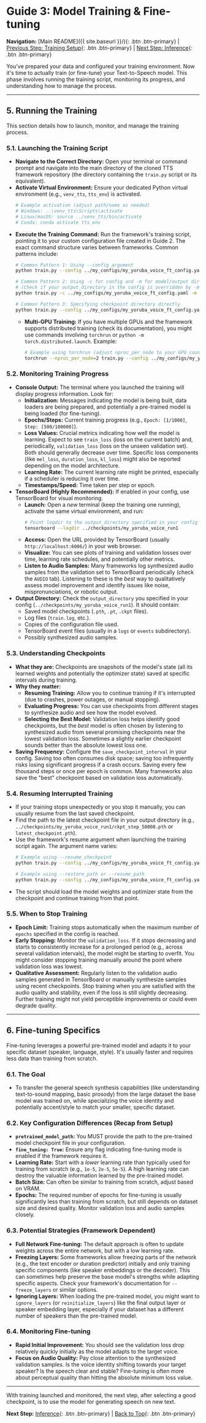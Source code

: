 # Guide 3: Model Training & Fine-tuning

**Navigation:** [Main README]({{ site.baseurl }}/){: .btn .btn-primary} | [Previous Step: Training Setup](./2_TRAINING_SETUP.md){: .btn .btn-primary} | [Next Step: Inference](./4_INFERENCE.md){: .btn .btn-primary}

You've prepared your data and configured your training environment. Now it's time to actually train (or fine-tune) your Text-to-Speech model. This phase involves running the training script, monitoring its progress, and understanding how to manage the process.

---

## 5. Running the Training

This section details how to launch, monitor, and manage the training process.

### 5.1. Launching the Training Script

-   **Navigate to the Correct Directory:** Open your terminal or command prompt and navigate into the main directory of the cloned TTS framework repository (the directory containing the `train.py` script or its equivalent).
-   **Activate Virtual Environment:** Ensure your dedicated Python virtual environment (e.g., `venv_tts`, `tts_env`) is activated.
    ```bash
    # Example activation (adjust path/name as needed)
    # Windows: ..\venv_tts\Scripts\activate
    # Linux/macOS: source ../venv_tts/bin/activate
    # Conda: conda activate tts_env
    ```
-   **Execute the Training Command:** Run the framework's training script, pointing it to your custom configuration file created in Guide 2. The exact command structure varies between frameworks. Common patterns include:
    ```bash
    # Common Pattern 1: Using --config argument
    python train.py --config ../my_configs/my_yoruba_voice_ft_config.yaml

    # Common Pattern 2: Using -c for config and -m for model/output directory name
    # (Check if your output_directory in the config is overridden by -m)
    python train.py -c ../my_configs/my_yoruba_voice_ft_config.yaml -m my_yoruba_voice_run1

    # Common Pattern 3: Specifying checkpoint directory directly
    python train.py --config ../my_configs/my_yoruba_voice_ft_config.yaml --checkpoint_path ../checkpoints/my_yoruba_voice_run1
    ```
    *   **Multi-GPU Training:** If you have multiple GPUs and the framework supports distributed training (check its documentation), you might use commands involving `torchrun` or `python -m torch.distributed.launch`. Example:
        ```bash
        # Example using torchrun (adjust nproc_per_node to your GPU count)
        torchrun --nproc_per_node=2 train.py --config ../my_configs/my_yoruba_voice_ft_config.yaml
        ```

### 5.2. Monitoring Training Progress

-   **Console Output:** The terminal where you launched the training will display progress information. Look for:
    *   **Initialization:** Messages indicating the model is being built, data loaders are being prepared, and potentially a pre-trained model is being loaded (for fine-tuning).
    *   **Epochs/Steps:** Current training progress (e.g., `Epoch: [1/1000]`, `Step: [500/100000]`).
    *   **Loss Values:** Crucial metrics indicating how well the model is learning. Expect to see `train_loss` (loss on the current batch) and, periodically, `validation_loss` (loss on the unseen validation set). Both should generally decrease over time. Specific loss components (like `mel_loss`, `duration_loss`, `kl_loss`) might also be reported depending on the model architecture.
    *   **Learning Rate:** The current learning rate might be printed, especially if a scheduler is reducing it over time.
    *   **Timestamps/Speed:** Time taken per step or epoch.
-   **TensorBoard (Highly Recommended):** If enabled in your config, use TensorBoard for visual monitoring.
    *   **Launch:** Open a *new* terminal (keep the training one running), activate the same virtual environment, and run:
        ```bash
        # Point logdir to the output_directory specified in your config
        tensorboard --logdir ../checkpoints/my_yoruba_voice_run1
        ```
    *   **Access:** Open the URL provided by TensorBoard (usually `http://localhost:6006/`) in your web browser.
    *   **Visualize:** You can see plots of training and validation losses over time, learning rate schedules, and potentially other metrics.
    *   **Listen to Audio Samples:** Many frameworks log synthesized audio samples from the validation set to TensorBoard periodically (check the `AUDIO` tab). Listening to these is the *best* way to qualitatively assess model improvement and identify issues like noise, mispronunciations, or robotic output.
-   **Output Directory:** Check the `output_directory` you specified in your config (`../checkpoints/my_yoruba_voice_run1`). It should contain:
    *   Saved model checkpoints (`.pth`, `.pt`, `.ckpt` files).
    *   Log files (`train.log`, etc.).
    *   Copies of the configuration file used.
    *   TensorBoard event files (usually in a `logs` or `events` subdirectory).
    *   Possibly synthesized audio samples.

### 5.3. Understanding Checkpoints

-   **What they are:** Checkpoints are snapshots of the model's state (all its learned weights and potentially the optimizer state) saved at specific intervals during training.
-   **Why they matter:**
    *   **Resuming Training:** Allow you to continue training if it's interrupted (due to crashes, power outages, or manual stopping).
    *   **Evaluating Progress:** You can use checkpoints from different stages to synthesize audio and see how the model evolved.
    *   **Selecting the Best Model:** Validation loss helps identify good checkpoints, but the *best* model is often chosen by listening to synthesized audio from several promising checkpoints near the lowest validation loss. Sometimes a slightly earlier checkpoint sounds better than the absolute lowest loss one.
-   **Saving Frequency:** Configure the `save_checkpoint_interval` in your config. Saving too often consumes disk space; saving too infrequently risks losing significant progress if a crash occurs. Saving every few thousand steps or once per epoch is common. Many frameworks also save the "best" checkpoint based on validation loss automatically.

### 5.4. Resuming Interrupted Training

-   If your training stops unexpectedly or you stop it manually, you can usually resume from the last saved checkpoint.
-   Find the path to the latest checkpoint file in your output directory (e.g., `../checkpoints/my_yoruba_voice_run1/ckpt_step_50000.pth` or `latest_checkpoint.pth`).
-   Use the framework's resume argument when launching the training script again. The argument name varies:
    ```bash
    # Example using --resume_checkpoint
    python train.py --config ../my_configs/my_yoruba_voice_ft_config.yaml --resume_checkpoint ../checkpoints/my_yoruba_voice_run1/ckpt_step_50000.pth

    # Example using --restore_path or --resume_path
    python train.py --config ../my_configs/my_yoruba_voice_ft_config.yaml --restore_path ../checkpoints/my_yoruba_voice_run1/ckpt_step_50000.pth
    ```
-   The script should load the model weights and optimizer state from the checkpoint and continue training from that point.

### 5.5. When to Stop Training

-   **Epoch Limit:** Training stops automatically when the maximum number of `epochs` specified in the config is reached.
-   **Early Stopping:** Monitor the `validation_loss`. If it stops decreasing and starts to consistently increase for a prolonged period (e.g., across several validation intervals), the model might be starting to overfit. You might consider stopping training manually around the point where validation loss was lowest.
-   **Qualitative Assessment:** Regularly listen to the validation audio samples generated in TensorBoard or manually synthesize samples using recent checkpoints. Stop training when you are satisfied with the audio quality and stability, even if the loss is still slightly decreasing. Further training might not yield perceptible improvements or could even degrade quality.

---

## 6. Fine-tuning Specifics

Fine-tuning leverages a powerful pre-trained model and adapts it to your specific dataset (speaker, language, style). It's usually faster and requires less data than training from scratch.

### 6.1. The Goal

-   To transfer the general speech synthesis capabilities (like understanding text-to-sound mapping, basic prosody) from the large dataset the base model was trained on, while specializing the voice identity and potentially accent/style to match your smaller, specific dataset.

### 6.2. Key Configuration Differences (Recap from Setup)

-   **`pretrained_model_path`:** You MUST provide the path to the pre-trained model checkpoint file in your configuration.
-   **`fine_tuning: True`:** Ensure any flag indicating fine-tuning mode is enabled if the framework requires it.
-   **Learning Rate:** Start with a *lower* learning rate than typically used for training from scratch (e.g., `1e-5`, `2e-5`, `5e-5`). A high learning rate can destroy the valuable information learned by the pre-trained model.
-   **Batch Size:** Can often be similar to training from scratch, adjust based on VRAM.
-   **Epochs:** The required number of epochs for fine-tuning is usually significantly less than training from scratch, but still depends on dataset size and desired quality. Monitor validation loss and audio samples closely.

### 6.3. Potential Strategies (Framework Dependent)

-   **Full Network Fine-tuning:** The default approach is often to update weights across the entire network, but with a low learning rate.
-   **Freezing Layers:** Some frameworks allow freezing parts of the network (e.g., the text encoder or duration predictor) initially and only training specific components (like speaker embeddings or the decoder). This can sometimes help preserve the base model's strengths while adapting specific aspects. Check your framework's documentation for `--freeze_layers` or similar options.
-   **Ignoring Layers:** When loading the pre-trained model, you might want to `ignore_layers` (or `reinitialize_layers`) like the final output layer or speaker embedding layer, especially if your dataset has a different number of speakers than the pre-trained model.

### 6.4. Monitoring Fine-tuning

-   **Rapid Initial Improvement:** You should see the validation loss drop relatively quickly initially as the model adapts to the target voice.
-   **Focus on Audio Quality:** Pay close attention to the synthesized validation samples. Is the voice identity shifting towards your target speaker? Is the speech clear and stable? Fine-tuning is often more about perceptual quality than hitting the absolute minimum loss value.

---

With training launched and monitored, the next step, after selecting a good checkpoint, is to use the model for generating speech on new text.

**Next Step:** [Inference](./4_INFERENCE.md){: .btn .btn-primary} | 
[Back to Top](#top){: .btn .btn-primary}